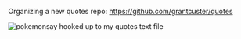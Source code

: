 Organizing a new quotes repo: https://github.com/grantcuster/quotes

![pokemonsay hooked up to my quotes text file](https://grant-uploader.s3.amazonaws.com/2024-09-15-10-38-29-800.jpg)
